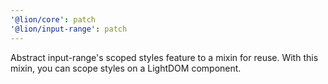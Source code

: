 ```yaml
---
'@lion/core': patch
'@lion/input-range': patch
---
```


Abstract input-range's scoped styles feature to a mixin for reuse. With this mixin, you can scope styles on a LightDOM component.

